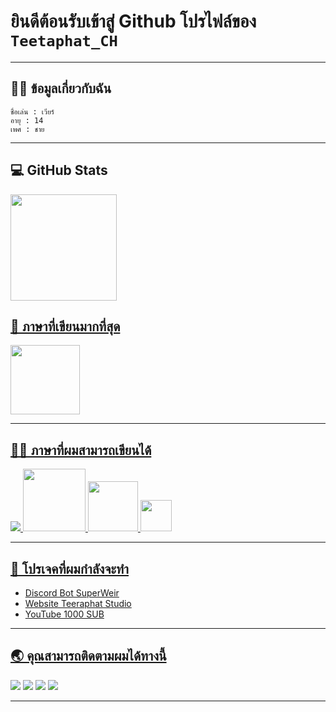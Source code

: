 #  ยินดีต้อนรับเข้าสู่ Github โปรไฟล์ของ ```Teetaphat_CH```
---
## 🙋‍♂️ ข้อมูลเกี่ยวกับฉัน
```
ชื่อเล่น : เวียร์
อายุ : 14
เพศ : ชาย
```
---
## 💻 GitHub Stats
<a href="https://github.com/TeeraphatCH15224">
 <img height="170em" src="https://github-readme-stats.vercel.app/api?username=TeeraphatCH15224&show_icons=true&theme=gruvbox&include_all_commits=true&count_private=true"/>

## 📘 ภาษาที่เขียนมากที่สุด
 <a href="https://github.com/TeeraphatCH15224">
  <img height="111em" src="https://github-readme-stats.vercel.app/api/top-langs/?username=TeeraphatCH15224&layout=compact&langs_count=7&theme=gruvbox"/>

---

## 👨‍💻 ภาษาที่ผมสามารถเขียนได้
<img src="https://img.icons8.com/color/48/000000/javascript.png"/>  <img src="https://cdn.discordapp.com/attachments/916988679698911353/946766067496280084/522e6bc1a11d1726a35f81cbd979395f-removebg-preview_1.png" width="100 px"/>  <img src="https://cdn.discordapp.com/attachments/916988679698911353/946932309431574579/new-php-logo.png" width="80 px"/> <img src="https://cdn.discordapp.com/attachments/916988679698911353/946936893705183352/logo-removebg-preview.png" width="50 px"/>

----
## 📖 โปรเจคที่ผมกำลังจะทำ
- Discord Bot SuperWeir 
- Website Teeraphat Studio
- YouTube 1000 SUB
---

## 🌏 คุณสามารถติดตามผมได้ทางนี้
<a href="https://www.youtube.com/channel/UCVj4Ou996CE8COuUf78g3bg" target="_blank"><img src="https://img.shields.io/badge/YouTube-FF0000?style=for-the-badge&logo=youtube&logoColor=white" target="_blank"></a>
<a href="https://web.facebook.com/TeeraphatCH2046" target="_blank"><img src="https://img.shields.io/badge/Facebook-4267B2?style=for-the-badge&logo=facebook&logoColor=white" target="_blank"></a>
<a href="https://www.instagram.com/weirteeraphat_studio/" target="_blank"><img src="https://img.shields.io/badge/Instagram-DD2A7B?style=for-the-badge&logo=instagram&logoColor=white" target="_blank"></a>
<a href="https://discord.gg/HJJP4XB3eu" target="_blank"><img src="https://img.shields.io/badge/Discord-5865F2?style=for-the-badge&logo=discord&logoColor=white" target="_blank"></a>

---
